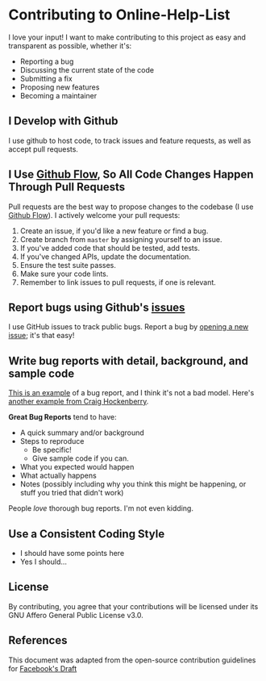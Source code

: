 # Contributing to Online-Help-List
I love your input! I want to make contributing to this project as easy and transparent as possible, whether it's:

- Reporting a bug
- Discussing the current state of the code
- Submitting a fix
- Proposing new features
- Becoming a maintainer

## I Develop with Github
I use github to host code, to track issues and feature requests, as well as accept pull requests.

## I Use [Github Flow](https://guides.github.com/introduction/flow/index.html), So All Code Changes Happen Through Pull Requests
Pull requests are the best way to propose changes to the codebase (I use [Github Flow](https://guides.github.com/introduction/flow/index.html)). I actively welcome your pull requests:

1. Create an issue, if you'd like a new feature or find a bug.
2. Create branch from `master` by assigning yourself to an issue.
3. If you've added code that should be tested, add tests.
4. If you've changed APIs, update the documentation.
5. Ensure the test suite passes.
6. Make sure your code lints.
7. Remember to link issues to pull requests, if one is relevant.

## Report bugs using Github's [issues](https://github.com/Andreasgdp/My-Portfolio/issues)
I use GitHub issues to track public bugs. Report a bug by [opening a new issue](); it's that easy!

## Write bug reports with detail, background, and sample code
[This is an example](http://stackoverflow.com/q/12488905/180626) of a bug report, and I think it's not a bad model. Here's [another example from Craig Hockenberry](http://www.openradar.me/11905408).

**Great Bug Reports** tend to have:

- A quick summary and/or background
- Steps to reproduce
  - Be specific!
  - Give sample code if you can.
- What you expected would happen
- What actually happens
- Notes (possibly including why you think this might be happening, or stuff you tried that didn't work)

People *love* thorough bug reports. I'm not even kidding.

## Use a Consistent Coding Style

* I should have some points here
* Yes I should...

## License
By contributing, you agree that your contributions will be licensed under its GNU Affero General Public License v3.0.

## References
This document was adapted from the open-source contribution guidelines for [Facebook's Draft](https://github.com/facebook/draft-js/blob/a9316a723f9e918afde44dea68b5f9f39b7d9b00/CONTRIBUTING.md)
